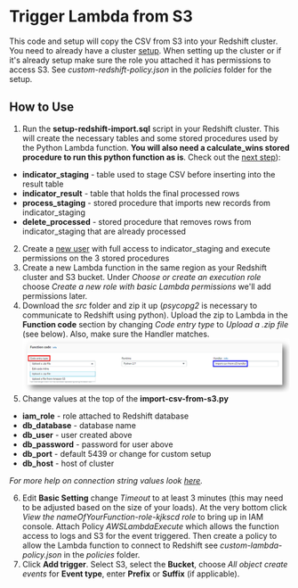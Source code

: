 # Trigger Lambda from S3
This code and setup will copy the CSV from S3 into your Redshift cluster.  You need to already have a cluster [setup](https://docs.aws.amazon.com/ses/latest/DeveloperGuide/event-publishing-redshift-cluster.html).  When setting up the cluster or if it's already setup make sure the role you attached it has permissions to access S3.  See *custom-redshift-policy.json* in the *policies* folder for the setup.

## How to Use
1. Run the **setup-redshift-import.sql** script in your Redshift cluster.  This will create the necessary tables and some stored procedures used by the Python Lambda function.  **You will also need a calculate_wins stored procedure to run this python function as is**.  Check out the [next step](https://github.com/timsgrignoli/forex-technical-indicators/tree/master/4-calculate-wins)):
* **indicator_staging** - table used to stage CSV before inserting into the result table
* **indicator_result** - table that holds the final processed rows
* **process_staging** - stored procedure that imports new records from indicator_staging
* **delete_processed** - stored procedure that removes rows from indicator_staging that are already processed
2. Create a [new user](https://docs.aws.amazon.com/redshift/latest/dg/t_adding_redshift_user_cmd.html) with full access to indicator_staging and execute permissions on the 3 stored procedures
3. Create a new Lambda function in the same region as your Redshift cluster and S3 bucket.  Under *Choose or create an execution role* choose *Create a new role with basic Lambda permissions* we'll add permissions later.
4. Download the *src* folder and zip it up (*psycopg2* is necessary to communicate to Redshift using python).  Upload the zip to Lambda in the **Function code** section by changing *Code entry type* to *Upload a .zip file* (see below).  Also, make sure the Handler matches. ![Lambda Setup](/images/lambda-zip-handler.png)
5. Change values at the top of the **import-csv-from-s3.py**
* **iam_role** - role attached to Redshift database
* **db_database** - database name
* **db_user** - user created above
* **db_password** - password for user above
* **db_port** - default 5439 or change for custom setup
* **db_host** - host of cluster

*For more help on connection string values look [here](https://docs.aws.amazon.com/ses/latest/DeveloperGuide/event-publishing-redshift-cluster-connect.html).*

6. Edit **Basic Setting** change *Timeout* to at least 3 minutes (this may need to be adjusted based on the size of your loads).  At the very bottom click *View the nameOfYourFunction-role-kjkscd role* to bring up in IAM console.  Attach Policy *AWSLambdaExecute* which allows the function access to logs and S3 for the event triggered.  Then create a policy to allow the Lambda function to connect to Redshift see *custom-lambda-policy.json* in the *policies* folder.
7. Click **Add trigger**.  Select S3, select the **Bucket**, choose *All object create events* for **Event type**, enter **Prefix** or **Suffix** (if applicable).
